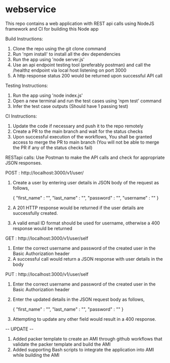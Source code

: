 # webservice

This repo contains a web application with REST api calls using NodeJS framework and CI for building this Node app

Build Instructions:
1. Clone the repo using the git clone command
2. Run 'npm install' to install all the dev dependencies
3. Run the app using 'node server.js'
4. Use an api endpoint testing tool (preferably postman) and call the /healthz endpoint via local host listening on port 3000
5. A http response status 200 would be returned upon successful API call

Testing Instructions:
1. Run the app using 'node index.js'
2. Open a new terminal and run the test cases using 'npm test' command
3. Infer the test case outputs (Should have 1 passing test)

CI Instructions:
1. Update the code if necessary and push it to the repo remotely
2. Create a PR to the main branch and wait for the status checks
3. Upon successful execution of the workflows, You shall be granted access to merge the PR to main branch
   (You will not be able to merge the PR if any of the status checks fail) 

RESTapi calls:
Use Postman to make the API calls and check for appropriate JSON responses.

POST : http://localhost:3000/v1/user/
1. Create a user by entering user details in JSON body of the request as follows,
   
   {
    "first_name" : "",
    "last_name" : "",
    "password" : "",
    "username" :  ""
   }

2. A 201 HTTP response would be returned if the user details are successfully created.
3. A valid email ID format should be used for username, otherwise a 400 response would be returned


GET : http://localhost:3000/v1/user/self
1. Enter the correct username and password of the created user in the Basic Authorization header
2. A successful call would return a JSON response with user details in the body

PUT : http://localhost:3000/v1/user/self
1. Enter the correct username and password of the created user in the Basic Authorization header
2. Enter the updated details in the JSON request body as follows,
   
   {
    "first_name" : "",
    "last_name" : "",
    "password" : ""
   }

3. Attempting to update any other field would result in a 400 response.


-- UPDATE --
1. Added packer template to create an AMI through github workflows that validate the packer template and build the AMI
2. Added supporting Bash scripts to integrate the application into AMI while building the AMI

